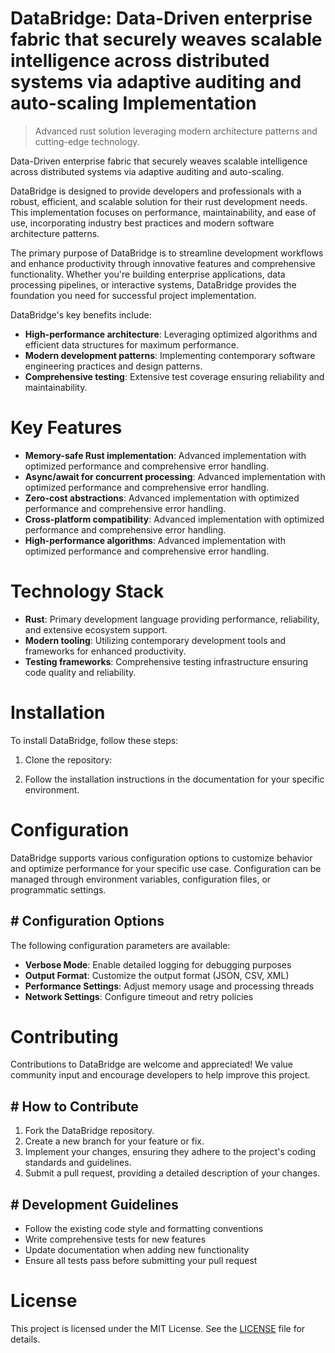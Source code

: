 <!-- fallback_DataBridge_20251020114320_18147 -->

# DataBridge: Data-Driven enterprise fabric that securely weaves scalable intelligence across distributed systems via adaptive auditing and auto-scaling Implementation
> Advanced rust solution leveraging modern architecture patterns and cutting-edge technology.

Data-Driven enterprise fabric that securely weaves scalable intelligence across distributed systems via adaptive auditing and auto-scaling.

DataBridge is designed to provide developers and professionals with a robust, efficient, and scalable solution for their rust development needs. This implementation focuses on performance, maintainability, and ease of use, incorporating industry best practices and modern software architecture patterns.

The primary purpose of DataBridge is to streamline development workflows and enhance productivity through innovative features and comprehensive functionality. Whether you're building enterprise applications, data processing pipelines, or interactive systems, DataBridge provides the foundation you need for successful project implementation.

DataBridge's key benefits include:

* **High-performance architecture**: Leveraging optimized algorithms and efficient data structures for maximum performance.
* **Modern development patterns**: Implementing contemporary software engineering practices and design patterns.
* **Comprehensive testing**: Extensive test coverage ensuring reliability and maintainability.

# Key Features

* **Memory-safe Rust implementation**: Advanced implementation with optimized performance and comprehensive error handling.
* **Async/await for concurrent processing**: Advanced implementation with optimized performance and comprehensive error handling.
* **Zero-cost abstractions**: Advanced implementation with optimized performance and comprehensive error handling.
* **Cross-platform compatibility**: Advanced implementation with optimized performance and comprehensive error handling.
* **High-performance algorithms**: Advanced implementation with optimized performance and comprehensive error handling.

# Technology Stack

* **Rust**: Primary development language providing performance, reliability, and extensive ecosystem support.
* **Modern tooling**: Utilizing contemporary development tools and frameworks for enhanced productivity.
* **Testing frameworks**: Comprehensive testing infrastructure ensuring code quality and reliability.

# Installation

To install DataBridge, follow these steps:

1. Clone the repository:


2. Follow the installation instructions in the documentation for your specific environment.

# Configuration

DataBridge supports various configuration options to customize behavior and optimize performance for your specific use case. Configuration can be managed through environment variables, configuration files, or programmatic settings.

## # Configuration Options

The following configuration parameters are available:

* **Verbose Mode**: Enable detailed logging for debugging purposes
* **Output Format**: Customize the output format (JSON, CSV, XML)
* **Performance Settings**: Adjust memory usage and processing threads
* **Network Settings**: Configure timeout and retry policies

# Contributing

Contributions to DataBridge are welcome and appreciated! We value community input and encourage developers to help improve this project.

## # How to Contribute

1. Fork the DataBridge repository.
2. Create a new branch for your feature or fix.
3. Implement your changes, ensuring they adhere to the project's coding standards and guidelines.
4. Submit a pull request, providing a detailed description of your changes.

## # Development Guidelines

* Follow the existing code style and formatting conventions
* Write comprehensive tests for new features
* Update documentation when adding new functionality
* Ensure all tests pass before submitting your pull request

# License

This project is licensed under the MIT License. See the [LICENSE](https://github.com/paaak/DataBridge/blob/main/LICENSE) file for details.
